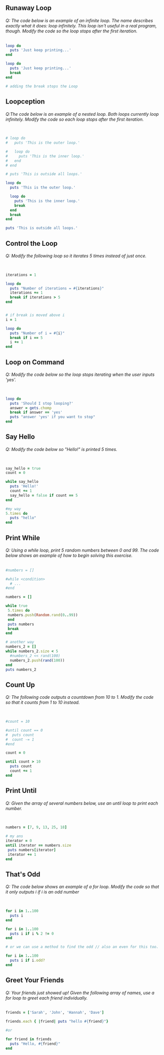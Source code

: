 ## Runaway Loop

###### Q: The code below is an example of an infinite loop. The name describes exactly what it does: loop infinitely. This loop isn't useful in a real program, though. Modify the code so the loop stops after the first iteration.

```ruby
loop do
  puts 'Just keep printing...'
end

loop do
  puts 'Just keep printing...'
  break
end

# adding the break stops the Loop
```

## Loopception

###### Q:The code below is an example of a nested loop. Both loops currently loop infinitely. Modify the code so each loop stops after the first iteration.


```ruby

# loop do
#   puts 'This is the outer loop.'

#   loop do
#     puts 'This is the inner loop.'
#   end
# end

# puts 'This is outside all loops.'

loop do
  puts 'This is the outer loop.'

  loop do
    puts 'This is the inner loop.'
    break
  end
  break
end

puts 'This is outside all loops.'

```

## Control the Loop

###### Q: Modify the following loop so it iterates 5 times instead of just once.

```ruby

iterations = 1

loop do
  puts "Number of iterations = #{iterations}"
  iterations += 1
  break if iterations > 5    
end


# if break is moved above i
i = 1

loop do
  puts "Number of i = #{i}"
  break if i == 5     
  i += 1
end

```

## Loop on Command

###### Q: Modify the code below so the loop stops iterating when the user inputs 'yes'.

```ruby

loop do
  puts 'Should I stop looping?'
  answer = gets.chomp
  break if answer == 'yes'
  puts "answer 'yes' if you want to stop"
end

```


## Say Hello

###### Q: Modify the code below so "Hello!" is printed 5 times.

```ruby

say_hello = true
count = 0

while say_hello
  puts 'Hello!'
  count += 1
  say_hello = false if count == 5
end

#my way
5.times do
  puts "hello"
end


```

## Print While

###### Q: Using a while loop, print 5 random numbers between 0 and 99. The code below shows an example of how to begin solving this exercise.

```ruby
#numbers = []

#while <condition>
  # ...
#end

numbers = []

while true
 5.times do
 numbers.push(Random.rand(0..99))
 end
 puts numbers
 break
end

# another way
numbers_2 = []
while numbers_2.size < 5
  #numbers_2 << rand(100)
  numbers_2.push(rand(100))
end
puts numbers_2 

```


## Count Up
###### Q: The following code outputs a countdown from 10 to 1. Modify the code so that it counts from 1 to 10 instead.
```ruby

#count = 10

#until count == 0
#  puts count
#  count -= 1
#end

count = 0

until count > 10
  puts count
  count += 1
end

```
## Print Until

###### Q: Given the array of several numbers below, use an until loop to print each number.

```ruby

numbers = [7, 9, 13, 25, 18]

# my ans
iterator = 0
until iterator == numbers.size
 puts numbers[iterator]
 iterator += 1
end

```

## That's Odd

###### Q: The code below shows an example of a for loop. Modify the code so that it only outputs i if i is an odd number
```ruby

for i in 1..100
  puts i
end

for i in 1..100
  puts i if i % 2 != 0
end

# or we can use a method to find the odd // also an even for this too. #even?

for i in 1..100
  puts i if i.odd?
end

```
## Greet Your Friends
###### Q: Your friends just showed up! Given the following array of names, use a for loop to greet each friend individually.

```ruby
friends = ['Sarah', 'John', 'Hannah', 'Dave']

friends.each { |friend| puts "hello #{friend}"}

#or

for friend in friends
  puts "Hello, #{friend}"
end

```
